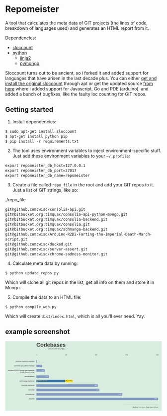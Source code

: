 # Repomeister

A tool that calculates the meta data of GIT projects (the lines of code, breakdown of languages used) and generates an HTML report from it.

Dependencies:

- [sloccount](https://github.com/wisc/sloccount)
- [python](https://www.python.org/)
    - [jinja2](http://jinja.pocoo.org/docs/dev/)
    - [pymongo](https://api.mongodb.com/python/current/)

Sloccount turns out to be ancient, so i forked it and added support for languages that have arisen in the last decade plus. You can either [get and install the original sloccount](http://www.dwheeler.com/sloccount/) through apt or get the updated source [from here](https://github.com/wisc/sloccount) where i added support for Javascript, Go and PDE (arduino), and added a bunch of bugfixes, like the faulty loc counting for GIT repos.

## Getting started

1) Install dependencies:
```
$ sudo apt-get install sloccount
$ apt-get install python pip
$ pip install -r requirements.txt
```

2) The tool uses environment variables to inject environment-specific stuff. Just add these environment variables to your `~/.profile`:
```
export repomeister_db_host=127.0.0.1
export repomeister_db_port=27017
export repomeister_db_name=repomeister
```

3) Create a file called `repo_file` in the root and add your GIT repos to it. Just a list of GIT strings, like so:

./repo_file
```
git@github.com:wisc/consolia-api.git
git@bitbucket.org:timquax/consolia-api-python-mongo.git
git@bitbucket.org:timquax/consolia-backend.git
git@bitbucket.org:timquax/consolia.git
git@bitbucket.org:timquax/schmanga-backend.git
git@github.com:wisc/Arduino-R2D2-Farting-the-Imperial-Death-March-script.git
git@github.com:wisc/ducked.git
git@github.com:wisc/server-assert.git
git@github.com:wisc/chrome-sadness-monitor.git
```

4) Calculate meta data by running:

```
$ python update_repos.py
```

Which will clone all git repos in the list, get all info on them and store it in Mongo.

5) Compile the data to an HTML file:

```
$ python compile_web.py
```

Which will create `dist/index.html`, which is all you'll ever need. Yay.


## example screenshot

![Example screenshot](docs/screenshot_repomeister.png)
